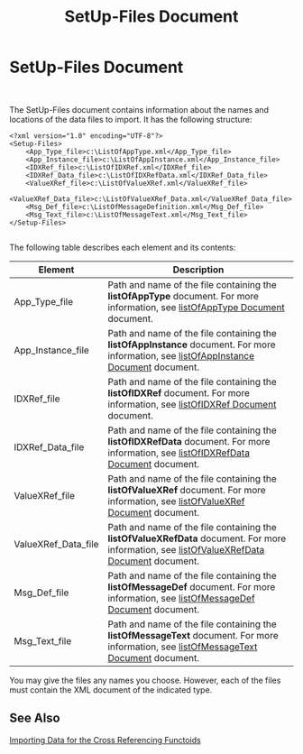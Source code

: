 ﻿---
title: SetUp-Files Document
TOCTitle: SetUp-Files Document
ms:assetid: f2f11033-e85e-4293-80b2-9870bb23eafd
ms:mtpsurl: https://msdn.microsoft.com/en-us/library/Aa561908(v=BTS.80)
ms:contentKeyID: 51533408
ms.date: 08/30/2017
mtps_version: v=BTS.80
---

# SetUp-Files Document

 

The SetUp-Files document contains information about the names and locations of the data files to import. It has the following structure:

``` 
<?xml version="1.0" encoding="UTF-8"?>  
<Setup-Files>  
    <App_Type_file>c:\ListOfAppType.xml</App_Type_file>  
    <App_Instance_file>c:\ListOfAppInstance.xml</App_Instance_file>  
    <IDXRef_file>c:\ListOfIDXRef.xml</IDXRef_file>  
    <IDXRef_Data_file>c:\ListOfIDXRefData.xml</IDXRef_Data_file>  
    <ValueXRef_file>c:\ListOfValueXRef.xml</ValueXRef_file>  
    <ValueXRef_Data_file>c:\ListOfValueXRef_Data.xml</ValueXRef_Data_file>  
    <Msg_Def_file>c:\ListOfMessageDefinition.xml</Msg_Def_file>  
    <Msg_Text_file>c:\ListOfMessageText.xml</Msg_Text_file>  
</Setup-Files>  
  
```

The following table describes each element and its contents:

<table>
<thead>
<tr class="header">
<th>Element</th>
<th>Description</th>
</tr>
</thead>
<tbody>
<tr class="odd">
<td>App_Type_file</td>
<td>Path and name of the file containing the <strong>listOfAppType</strong> document. For more information, see <a href="listofapptype-document.md">listOfAppType Document</a> document.</td>
</tr>
<tr class="even">
<td>App_Instance_file</td>
<td>Path and name of the file containing the <strong>listOfAppInstance</strong> document. For more information, see <a href="listofappinstance-document.md">listOfAppInstance Document</a> document.</td>
</tr>
<tr class="odd">
<td>IDXRef_file</td>
<td>Path and name of the file containing the <strong>listOfIDXRef</strong> document. For more information, see <a href="listofidxref-document.md">listOfIDXRef Document</a> document.</td>
</tr>
<tr class="even">
<td>IDXRef_Data_file</td>
<td>Path and name of the file containing the <strong>listOfIDXRefData</strong> document. For more information, see <a href="listofidxrefdata-document.md">listOfIDXRefData Document</a> document.</td>
</tr>
<tr class="odd">
<td>ValueXRef_file</td>
<td>Path and name of the file containing the <strong>listOfValueXRef</strong> document. For more information, see <a href="listofvaluexref-document.md">listOfValueXRef Document</a> document.</td>
</tr>
<tr class="even">
<td>ValueXRef_Data_file</td>
<td>Path and name of the file containing the <strong>listOfValueXRefData</strong> document. For more information, see <a href="listofvaluexrefdata-document.md">listOfValueXRefData Document</a> document.</td>
</tr>
<tr class="odd">
<td>Msg_Def_file</td>
<td>Path and name of the file containing the <strong>listOfMessageDef</strong> document. For more information, see <a href="listofmessagedef-document.md">listOfMessageDef Document</a> document.</td>
</tr>
<tr class="even">
<td>Msg_Text_file</td>
<td>Path and name of the file containing the <strong>listOfMessageText</strong> document. For more information, see <a href="listofmessagetext-document.md">listOfMessageText Document</a> document.</td>
</tr>
</tbody>
</table>


You may give the files any names you choose. However, each of the files must contain the XML document of the indicated type.

## See Also

[Importing Data for the Cross Referencing Functoids](importing-data-for-the-cross-referencing-functoids.md)

